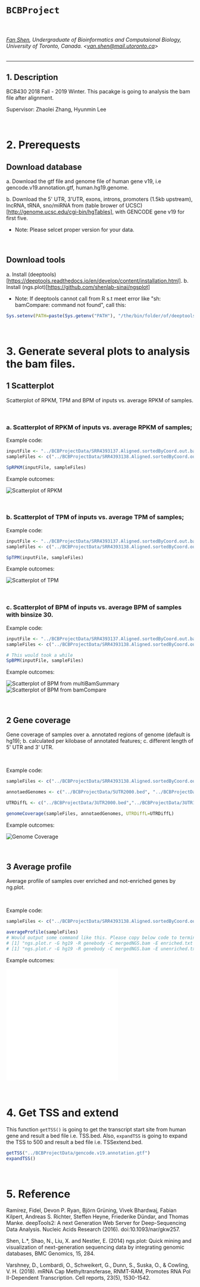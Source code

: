 # `BCBProject`

&nbsp;

###### [Fan Shen](https://orcid.org/0000-0001-8720-5874), Undergraduate of Bioinformatics and Computaional Biology, University of Toronto, Canada. &lt;van.shen@mail.utoronto.ca&gt;

----

## 1. Description
BCB430 2018 Fall - 2019 Winter.
This pacakge is going to analysis the bam file after alignment.

Supervisor: Zhaolei Zhang, Hyunmin Lee

&nbsp;

# 2. Prerequests
## Download database
a. Download the gtf file and genome file of human gene v19, i.e gencode.v19.annotation.gtf, human.hg19.genome.

b. Download the 5' UTR, 3'UTR, exons, introns, promoters (1.5kb upstream), lncRNA, tRNA, sno/miRNA from (table brower of UCSC)[http://genome.ucsc.edu/cgi-bin/hgTables], with GENCODE gene v19 for first five.

* Note: Please selcet proper version for your data.

&nbsp;

## Download tools
a. Install (deeptools)[https://deeptools.readthedocs.io/en/develop/content/installation.html].
b. Install (ngs.plot)[https://github.com/shenlab-sinai/ngsplot]

* Note: If deeptools cannot call from R s.t meet error like "sh: bamCompare: command not found", call this:
```R
Sys.setenv(PATH=paste(Sys.getenv("PATH"), "/the/bin/folder/of/deeptools", sep=":"))
```

&nbsp;

# 3. Generate several plots to analysis the bam files. 
## 1 Scatterplot 
Scatterplot of RPKM, TPM and BPM of inputs vs. average RPKM of samples.

&nbsp;

### a. Scatterplot of RPKM of inputs vs. average RPKM of samples; 
Example code:
```R
inputFile <- "../BCBProjectData/SRR4393137.Aligned.sortedByCoord.out.bam"
sampleFiles <- c("../BCBProjectData/SRR4393138.Aligned.sortedByCoord.out.bam", "../BCBProjectData/SRR4393139.Aligned.sortedByCoord.out.bam", "../BCBProjectData/SRR4393140.Aligned.sortedByCoord.out.bam")

SpRPKM(inputFile, sampleFiles)
```
Example outcomes:

![](./inst/img/RPKM.jpeg?sanitize=true "Scatterplot of RPKM")

&nbsp;

### b. Scatterplot of TPM of inputs vs. average TPM of samples; 
Example code:
```R
inputFile <- "../BCBProjectData/SRR4393137.Aligned.sortedByCoord.out.bam"
sampleFiles <- c("../BCBProjectData/SRR4393138.Aligned.sortedByCoord.out.bam", "../BCBProjectData/SRR4393139.Aligned.sortedByCoord.out.bam", "../BCBProjectData/SRR4393140.Aligned.sortedByCoord.out.bam")

SpTPM(inputFile, sampleFiles)
```
Example outcomes:

![](./inst/img/TPM.jpeg?sanitize=true "Scatterplot of TPM")

&nbsp;

### c. Scatterplot of BPM of inputs vs. average BPM of samples with binsize 30. 
Example code:
```R
inputFile <- "../BCBProjectData/SRR4393137.Aligned.sortedByCoord.out.bam"
sampleFiles <- c("../BCBProjectData/SRR4393138.Aligned.sortedByCoord.out.bam", "../BCBProjectData/SRR4393139.Aligned.sortedByCoord.out.bam", "../BCBProjectData/SRR4393140.Aligned.sortedByCoord.out.bam")

# This would took a while
SpBPM(inputFile, sampleFiles)
```
Example outcomes:

![](./inst/img/BPM_nonzero.jpeg?sanitize=true "Scatterplot of BPM from multiBamSummary")
![](./inst/img/bamCompare.jpeg?sanitize=true "Scatterplot of BPM from bamCompare")

&nbsp;

## 2 Gene coverage
Gene coverage of samples over 
a. annotated regions of genome (default is hg19); 
b. calculated per kilobase of annotated features; 
c. different length of 5' UTR and 3' UTR. 

&nbsp;

Example code:
```R
sampleFiles <- c("../BCBProjectData/SRR4393138.Aligned.sortedByCoord.out.bam", "../BCBProjectData/SRR4393139.Aligned.sortedByCoord.out.bam", "../BCBProjectData/SRR4393140.Aligned.sortedByCoord.out.bam")

annotaedGenomes <- c("../BCBProjectData/5UTR2000.bed", "../BCBProjectData/3UTR2000.bed", "../BCBProjectData/GENCODE.Exon.bed", "../BCBProjectData/GENCODE.Intron.bed", "../BCBProjectData/GENCODE.Promoter.bed", "../BCBProjectData/lincRNA.bed", "../BCBProjectData/tRNA.bed", "../BCBProjectData/miRNA.bed")

UTRDiffL <- c("../BCBProjectData/3UTR2000.bed","../BCBProjectData/3UTR1000.bed","../BCBProjectData/3UTR500.bed","../BCBProjectData/3UTR200.bed","../BCBProjectData/5UTR2000.bed","../BCBProjectData/5UTR1500.bed","../BCBProjectData/5UTR1000.bed","../BCBProjectData/5UTR500.bed")

genomeCoverage(sampleFiles, annotaedGenomes, UTRDiffL=UTRDiffL)
```
Example outcomes:

![](./inst/img/genomeCoverage.jpeg?sanitize=true "Genome Coverage")

&nbsp;

## 3 Average profile
Average profile of samples over enriched and not-enriched genes by ng.plot.

&nbsp;

Example code:
```R
sampleFiles <- c("../BCBProjectData/SRR4393138.Aligned.sortedByCoord.out.bam", "../BCBProjectData/SRR4393139.Aligned.sortedByCoord.out.bam", "../BCBProjectData/SRR4393140.Aligned.sortedByCoord.out.bam")

averageProfile(sampleFiles)
# Would output some command like this. Please copy below code to terminal to run the ngs.plot.
# [1] "ngs.plot.r -G hg19 -R genebody -C mergedNGS.bam -E enriched.txt -O t1 -D ensembl"             
# [1] "ngs.plot.r -G hg19 -R genebody -C mergedNGS.bam -E unenriched.txt -O t1 -D ensembl"

```
Example outcomes:

![](./inst/img/t1.avgprof.pdf?sanitize=true "ngs.plot enriched")
![](./inst/img/t2.avgprof.pdf?sanitize=true "ngs.plot unenriched")

&nbsp;

# 4. Get TSS and extend

This function `getTSS()` is going to get the transcript start site from human gene and result a bed file i.e. TSS.bed. Also, `expandTSS` is going to expand the TSS to 500 and result a bed file i.e. TSSextend.bed.

```R
getTSS("../BCBProjectData/gencode.v19.annotation.gtf")
expandTSS()
```

&nbsp;

# 5. Reference
Ramírez, Fidel, Devon P. Ryan, Björn Grüning, Vivek Bhardwaj, Fabian Kilpert, Andreas S. Richter, Steffen Heyne, Friederike Dündar, and Thomas Manke. deepTools2: A next Generation Web Server for Deep-Sequencing Data Analysis. Nucleic Acids Research (2016). doi:10.1093/nar/gkw257.

Shen, L.*, Shao, N., Liu, X. and Nestler, E. (2014) ngs.plot: Quick mining and visualization of next-generation sequencing data by integrating genomic databases, BMC Genomics, 15, 284.

Varshney, D., Lombardi, O., Schweikert, G., Dunn, S., Suska, O., & Cowling, V. H. (2018). mRNA Cap Methyltransferase, RNMT-RAM, Promotes RNA Pol II-Dependent Transcription. Cell reports, 23(5), 1530-1542.

